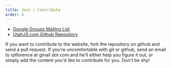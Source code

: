 ```yaml
--- 
title: Join / Contribute
order: 4
---
```


* [Google Groups Mailing List](http://groups.google.com/group/utahjs)
* [UtahJS.com Github Repository](https://github.com/UtahJS/utahjs.com)

If you want to contribute to the website, fork the repository on github and send a pull request. If you're uncomfortable with git or github, send an email to rpflorence at gmail dot com and he'll either help you figure it out, or simply add the content you'd like to contribute for you.  Don't be shy!
